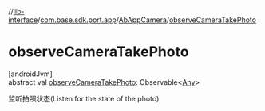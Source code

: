//[lib-interface](../../../index.md)/[com.base.sdk.port.app](../index.md)/[AbAppCamera](index.md)/[observeCameraTakePhoto](observe-camera-take-photo.md)

# observeCameraTakePhoto

[androidJvm]\
abstract val [observeCameraTakePhoto](observe-camera-take-photo.md): Observable&lt;[Any](https://kotlinlang.org/api/latest/jvm/stdlib/kotlin/-any/index.html)&gt;

监听拍照状态(Listen for the state of the photo)
